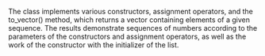 The class implements various constructors, assignment operators, and the to_vector() method, which returns a vector containing elements of a given sequence.  The results demonstrate sequences of numbers according to the parameters of the constructors and assignment operators, as well as the work of the constructor with the initializer of the list.
